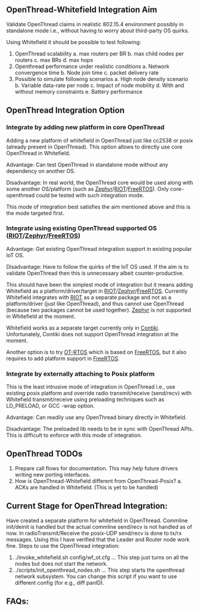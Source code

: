 ## OpenThread-Whitefield Integration Aim

Validate OpenThread claims in realistic 802.15.4 environment possibly in
standalone mode i.e., without having to worry about third-party OS quirks.

Using Whitefield it should be possible to test following:
1. OpenThread scalability 
    a. max routers per BR
    b. max child nodes per routers
    c. max BRs
    d. max hops
2. Openthread performance under realistic conditions
    a. Network convergence time
    b. Node join time
    c. packet delivery rate
3. Possible to simulate following scenarios
    a. High node density scenario
    b. Variable data-rate per node
    c. Impact of node mobility
    d. With and without memory constraints
    e. Battery performance

## OpenThread Integration Option

### Integrate by adding new platform in core OpenThread

Adding a new platform of whitefield in OpenThread just like cc2538 or posix
(already present in OpenThread). This option allows to directly use core
OpenThread in Whitefield.

Advantage: Can test OpenThread in standalone mode without any dependency on
another OS.

Disadvantage: In real world, the OpenThread core would be used along with some
another OS/platform (such as [Zephyr]/[RIOT]/[FreeRTOS]). Only core-openthread
could be tested with such integration mode.

This mode of integration best satisfies the aim mentioned above and this is the
mode targeted first.

### Integrate using existing OpenThread supported OS ([RIOT]/[Zephyr]/[FreeRTOS])

Advantage: Get existing OpenThread integration support in existing popular IoT
OS.

Disadvantage: Have to follow the quirks of the IoT OS used. If the aim is to
validate OpenThread then this is unnecessary albeit counter-productive.

This should have been the simplest mode of integration but it means adding
Whitefield as a platform/driver/target in [RIOT]/[Zephyr]/[FreeRTOS]. Currently
Whitefield integrates with [RIOT] as a separate package and not as a
platform/driver (just like OpenThread), and thus cannot use OpenThread (because
two packages cannot be used together). [Zephyr] is not supported in Whitefield
at the moment.

Whitefield works as a separate target currently only in [Contiki].
Unfortunately, Contiki does not support OpenThread integration at the moment.

Another option is to try [OT-RTOS] which is based on [FreeRTOS], but it also
requires to add platform support in [FreeRTOS].

### Integrate by externally attaching to Posix platform

This is the least intrusive mode of integration in OpenThread i.e., use
existing posix platform and override radio transmit/receive (send/recv) with
Whitefield transmit/receive using preloading techniques such as LD\_PRELOAD, or
GCC -wrap option.

Advantage: Can readily use any OpenThread binary directly in Whitefield.

Disadvantage: The preloaded lib needs to be in sync with OpenThread APIs. This
is difficult to enforce with this mode of integration.

## OpenThread TODOs
1. Prepare call flows for documentation. This may help future drivers writing
   new porting interfaces.
2. How is OpenThread-Whitefield different from OpenThread-Posix?
    a. ACKs are handled in Whitefield. (This is yet to be handled)

## Current Stage for OpenThread Integration:
Have created a separate platform for whitefield in OpenThread. Commline
init/deinit is handled but the actual commline send/recv is not handled as of
now. In radioTransmit/Receive the posix-UDP send/recv is done to tx/rx
messages. Using this I have verified that the Leader and Router node work fine.
Steps to use the OpenThread integration:
1. ./invoke\_whitefield.sh config/wf\_ot.cfg ... This step just turns on all
   the nodes but does not start the network.
2. ./scripts/init\_openthread\_nodes.sh ... This step starts the openthread
   network subsystem. You can change this script if you want to use different
   config (for e.g., diff panID).

## FAQs:

[FreeRTOS]: https://freertos.org/
[RIOT]: https://www.riot-os.org/
[Zephyr]: https://www.zephyrproject.org/
[Contiki]: http://www.contiki-os.org/
[OT-RTOS]: https://openthread.io/platforms/ot-rtos

